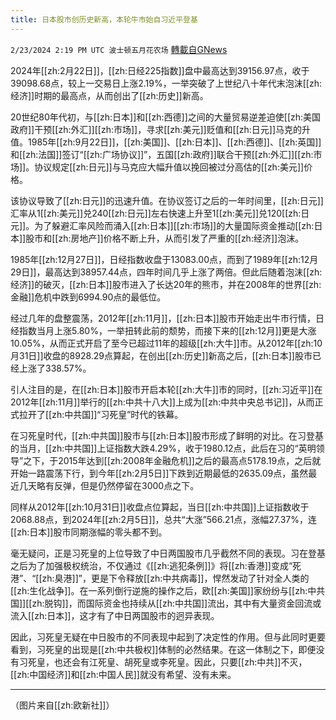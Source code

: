 ```yaml
---
title: 日本股市创历史新高，本轮牛市始自习近平登基
---
```

`2/23/2024 2:19 PM UTC 波士顿五月花农场` [轉載自GNews](https://gnews.org/articles/2335715)

2024年[[zh:2月22日]]，[[zh:日经225指数]]盘中最高达到39156.97点，收于39098.68点，较上一交易日上涨2.19%，一举突破了上世纪八十年代末泡沫[[zh:经济]]时期的最高点，从而创出了[[zh:历史]]新高。

20世纪80年代初，与[[zh:日本]]和[[zh:西德]]之间的大量贸易逆差迫使[[zh:美国政府]]干预[[zh:外汇]][[zh:市场]]，寻求[[zh:美元]]贬值和[[zh:日元]]马克的升值。1985年[[zh:9月22日]]，[[zh:美国]]、[[zh:日本]]、[[zh:西德]]、[[zh:英国]]和[[zh:法国]]签订“[[zh:广场协议]]”，五国[[zh:政府]]联合干预[[zh:外汇]][[zh:市场]]。协议规定[[zh:日元]]与马克应大幅升值以挽回被过分高估的[[zh:美元]]价格。

该协议导致了[[zh:日元]]的迅速升值。在协议签订之后的一年时间里，[[zh:日元]]汇率从1[[zh:美元]]兑240[[zh:日元]]左右快速上升至1[[zh:美元]]兑120[[zh:日元]]。为了躲避汇率风险而涌入[[zh:日本]][[zh:市场]]的大量国际资金推动[[zh:日本]]股市和[[zh:房地产]]价格不断上升，从而引发了严重的[[zh:经济]]泡沫。

1985年[[zh:12月27日]]，日经指数收盘于13083.00点，而到了1989年[[zh:12月29日]]，最高达到38957.44点，四年时间几乎上涨了两倍。但此后随着泡沫[[zh:经济]]的破灭，[[zh:日本]]股市进入了长达20年的熊市，并在2008年的世界[[zh:金融]]危机中跌到6994.90点的最低位。

经过几年的盘整震荡，2012年[[zh:11月]]，[[zh:日本]]股市开始走出牛市行情，日经指数当月上涨5.80%，一举扭转此前的颓势，而接下来的[[zh:12月]]更是大涨10.05%，从而正式开启了至今已超过11年的超级[[zh:大牛]]市。从2012年[[zh:10月31日]]收盘的8928.29点算起，在创出[[zh:历史]]新高之后，[[zh:日本]]股市已经上涨了338.57%。

引人注目的是，在[[zh:日本]]股市开启本轮[[zh:大牛]]市的同时，[[zh:习近平]]在2012年[[zh:11月]]举行的[[zh:中共十八大]]上成为[[zh:中共中央总书记]]，从而正式拉开了[[zh:中共国]]“习死皇”时代的铁幕。

在习死皇时代，[[zh:中共国]]股市与[[zh:日本]]股市形成了鲜明的对比。在习登基的当月，[[zh:中共国]]上证指数大跌4.29%，收于1980.12点，此后在习的“英明领导”之下，于2015年达到[[zh:2008年金融危机]]之后的最高点5178.19点，之后就开始一路震荡下行，到今年[[zh:2月5日]]下跌到近期最低的2635.09点，虽然最近几天略有反弹，但是仍然停留在3000点之下。

同样从2012年[[zh:10月31日]]收盘点位算起，当日[[zh:中共国]]上证指数收于2068.88点，到2024年[[zh:2月5日]]，总共“大涨”566.21点，涨幅27.37%，连[[zh:日本]]股市同期涨幅的零头都不到。

毫无疑问，正是习死皇的上位导致了中日两国股市几乎截然不同的表现。习在登基之后为了加强极权统治，不仅通过《[[zh:逃犯条例]]》将[[zh:香港]]变成“死港”、“[[zh:臭港]]”，更是下令释放[[zh:中共病毒]]，悍然发动了针对全人类的[[zh:生化战争]]。在一系列倒行逆施的操作之后，欧[[zh:美国]]家纷纷与[[zh:中共国]][[zh:脱钩]]，而国际资金也持续从[[zh:中共国]]流出，其中有大量资金回流或流入[[zh:日本]]，这才有了中日两国股市的迥异表现。

因此，习死皇无疑在中日股市的不同表现中起到了决定性的作用。但与此同时更要看到，习死皇的出现是[[zh:中共极权]]体制的必然结果。在这一体制之下，即便没有习死皇，也还会有江死皇、胡死皇或李死皇。因此，只要[[zh:中共]]不灭，[[zh:中国经济]]和[[zh:中国人民]]就没有希望、没有未来。

---
（图片来自[[zh:欧新社]]）
